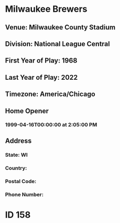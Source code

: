# Milwaukee Brewers
## Venue: Milwaukee County Stadium
## Division: National League Central
## First Year of Play: 1968
## Last Year of Play: 2022
## Timezone: America/Chicago
## Home Opener
### 1999-04-16T00:00:00 at 2:05:00 PM
## Address
### 
### State: WI
### Country: 
### Postal Code: 
### Phone Number: 
# ID 158
